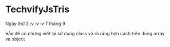 # TechvifyJsTris

Ngày thứ 2 :v :v :v 7 tháng 9 

Vẫn đề cú nhưng viết lại sử dụng class và rõ ràng hơn cách trên dùng array và object 
